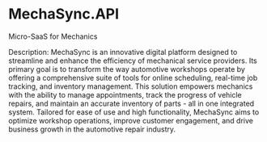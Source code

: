 # MechaSync.API
Micro-SaaS for Mechanics


Description: 
MechaSync is an innovative digital platform designed to streamline and enhance the efficiency of mechanical service providers. 
Its primary goal is to transform the way automotive workshops operate by offering a comprehensive suite of tools for online scheduling, real-time job tracking, and inventory management. 
This solution empowers mechanics with the ability to manage appointments, track the progress of vehicle repairs, and maintain an accurate inventory of parts - all in one integrated system. 
Tailored for ease of use and high functionality, MechaSync aims to optimize workshop operations, improve customer engagement, and drive business growth in the automotive repair industry.
